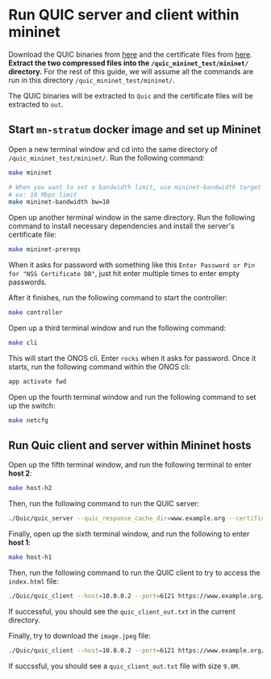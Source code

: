 # Run QUIC server and client within mininet

Download the QUIC binaries from [here](https://drive.google.com/file/d/1aLskldTWSjkwHhLZJ-VHQ5FJjE0ZtQO2/view?usp=share_link) and the certificate files from [here](https://drive.google.com/file/d/1KUiLFjDsEG8iBZt1cIi0Kmuz3d_aXKTq/view?usp=share_link). **Extract the two compressed files into the `/quic_mininet_test/mininet/` directory.** For the rest of this guide, we will assume all the commands are run in this directory `/quic_mininet_test/mininet/`.

The QUIC binaries will be extracted to `Quic` and the certificate files will be extracted to `out`.

## Start `mn-stratum` docker image and set up Mininet

Open a new terminal window and cd into the same directory of `/quic_mininet_test/mininet/`. Run the following command:

```bash
make mininet

# When you want to set a bandwidth limit, use mininet-bandwidth target instead.
# ex: 10 Mbps limit
make mininet-bandwidth bw=10
```

Open up another terminal window in the same directory. Run the following command to install necessary dependencies and install the server's certificate file:

```bash
make mininet-prereqs
```

When it asks for password with something like this `Enter Password or Pin for "NSS Certificate DB"`, just hit enter multiple times to enter empty passwords.

After it finishes, run the following command to start the controller:

```bash
make controller
```

Open up a third terminal window and run the following command:

```bash
make cli
```

This will start the ONOS cli. Enter `rocks` when it asks for password. Once it starts, run the following command within the ONOS cli:

```bash
app activate fwd
```

Open up the fourth terminal window and run the following command to set up the switch:

```bash
make netcfg
```

## Run Quic client and server within Mininet hosts

Open up the fifth terminal window, and run the following terminal to enter **host 2**:

```bash
make host-h2
```

Then, run the following command to run the QUIC server:

```bash
./Quic/quic_server --quic_response_cache_dir=www.example.org --certificate_file=out/leaf_cert.pem --key_file=out/leaf_cert.pkcs8
```

Finally, open up the sixth terminal window, and run the following to enter **host 1**:

```bash
make host-h1
```

Then, run the following command to run the QUIC client to try to access the `index.html` file:

```bash
./Quic/quic_client --host=10.0.0.2 --port=6121 https://www.example.org/ --disable_certificate_verification > quic_client_out.txt
```

If successful, you should see the `quic_client_out.txt` in the current directory.

Finally, try to download the `image.jpeg` file:

```bash
./Quic/quic_client --host=10.0.0.2 --port=6121 https://www.example.org/image.jpeg --disable_certificate_verification > quic_client_out.txt
```

If succssful, you should see a `quic_client_out.txt` file with size `9.8M`.  

